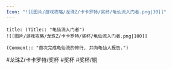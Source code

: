 ```yaml
---
Icon: "![[图片/游戏攻略/龙珠Z/卡卡罗特/奖杯/龟仙流入门者.png|30]]"
---
```

```ad-common-bronze-trophy
title: (Title:: "龟仙流入门者")
![[图片/游戏攻略/龙珠Z/卡卡罗特/奖杯/龟仙流入门者.png|100]]

(Comment:: "首次完成龟仙流的修行, 并向龟仙人报告.")
```

#龙珠Z/卡卡罗特/奖杯 #奖杯 #奖杯/铜
